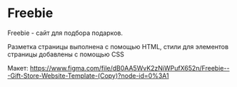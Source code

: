 <h1>Freebie</h1>

Freebie - сайт для подбора подарков.

Разметка страницы выполнена с помощью HTML, стили для элементов страницы добавлены с помощью CSS

Макет: https://www.figma.com/file/dB0AA5WvK2zNiWPufX652n/Freebie---Gift-Store-Website-Template-(Copy)?node-id=0%3A1